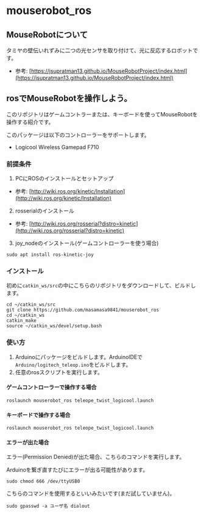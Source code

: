# mouserobot_ros
## MouseRobotについて
タミヤの壁伝いれずみに二つの光センサを取り付けて、光に反応するロボットです。
* 参考: [https://jsupratman13.github.io/MouseRobotProject/index.html](https://jsupratman13.github.io/MouseRobotProject/index.html)
## rosでMouseRobotを操作しよう。
このリポジトリはゲームコントラーまたは、キーボードを使ってMouseRobotを操作する紹介です。


このパッケージは以下のコントローラーをサポートします。
* Logicool Wireless Gamepad F710

### 前提条件
1. PCにROSのインストールとセットアップ
* 参考: [http://wiki.ros.org/kinetic/Installation](http://wiki.ros.org/kinetic/Installation)

2. rosserialのインストール
* 参考: [http://wiki.ros.org/rosserial?distro=kinetic](http://wiki.ros.org/rosserial?distro=kinetic)

3. joy_nodeのインストール(ゲームコントローラーを使う場合)
```
sudo apt install ros-kinetic-joy
```

### インストール
初めに`catkin_ws/src`の中にこちらのリポジトリをダウンロードして、ビルドします。
```
cd ~/catkin_ws/src
git clone https://github.com/masamasa9841/mouserobot_ros
cd ~/catkin_ws
catkin_make
source ~/catkin_ws/devel/setup.bash
```

### 使い方
1. Arduinoにパッケージをビルドします。ArduinoIDEで`Arduino/logitech_teleop.ino`をビルドします。
2. 任意のrosスクリプトを実行します。
#### ゲームコントローラーで操作する場合
```
roslaunch mouserobot_ros teleope_twist_logicool.launch
```

#### キーボードで操作する場合
```
roslaunch mouserobot_ros teleope_twist_logicool.launch
```

#### エラーが出た場合
エラー(Permission Denied)が出た場合、こちらのコマンドを実行します。

Arduinoを繋ぎ直すたびにエラーが出る可能性があります。
```
sudo chmod 666 /dev/ttyUSB0
```

こちらのコマンドを使用するといいみたいです(まだ試していません)。
```
sudo gpasswd -a ユーザ名 dialout
```

